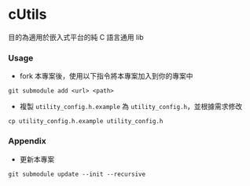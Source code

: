 # cUtils

目的為適用於嵌入式平台的純 C 語言通用 lib

### Usage

- fork 本專案後，使用以下指令將本專案加入到你的專案中

```shell
git submodule add <url> <path>
```

- 複製 `utility_config.h.example` 為 `utility_config.h`，並根據需求修改

```shell
cp utility_config.h.example utility_config.h
```

### Appendix

- 更新本專案

```shell
git submodule update --init --recursive
```
